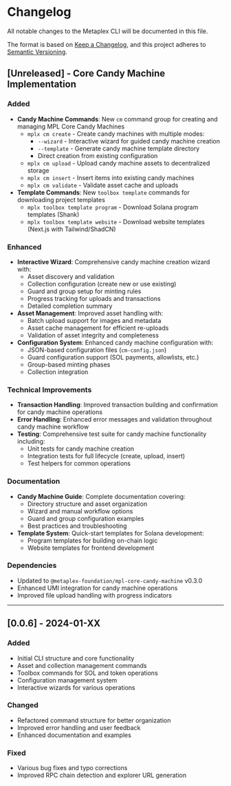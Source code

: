 # Changelog

All notable changes to the Metaplex CLI will be documented in this file.

The format is based on [Keep a Changelog](https://keepachangelog.com/en/1.0.0/),
and this project adheres to [Semantic Versioning](https://semver.org/spec/v2.0.0.html).

## [Unreleased] - Core Candy Machine Implementation

### Added
- **Candy Machine Commands**: New `cm` command group for creating and managing MPL Core Candy Machines
  - `mplx cm create` - Create candy machines with multiple modes:
    - `--wizard` - Interactive wizard for guided candy machine creation
    - `--template` - Generate candy machine template directory
    - Direct creation from existing configuration
  - `mplx cm upload` - Upload candy machine assets to decentralized storage
  - `mplx cm insert` - Insert items into existing candy machines
  - `mplx cm validate` - Validate asset cache and uploads
- **Template Commands**: New `toolbox template` commands for downloading project templates
  - `mplx toolbox template program` - Download Solana program templates (Shank)
  - `mplx toolbox template website` - Download website templates (Next.js with Tailwind/ShadCN)

### Enhanced
- **Interactive Wizard**: Comprehensive candy machine creation wizard with:
  - Asset discovery and validation
  - Collection configuration (create new or use existing)
  - Guard and group setup for minting rules
  - Progress tracking for uploads and transactions
  - Detailed completion summary
- **Asset Management**: Improved asset handling with:
  - Batch upload support for images and metadata
  - Asset cache management for efficient re-uploads
  - Validation of asset integrity and completeness
- **Configuration System**: Enhanced candy machine configuration with:
  - JSON-based configuration files (`cm-config.json`)
  - Guard configuration support (SOL payments, allowlists, etc.)
  - Group-based minting phases
  - Collection integration

### Technical Improvements
- **Transaction Handling**: Improved transaction building and confirmation for candy machine operations
- **Error Handling**: Enhanced error messages and validation throughout candy machine workflow
- **Testing**: Comprehensive test suite for candy machine functionality including:
  - Unit tests for candy machine creation
  - Integration tests for full lifecycle (create, upload, insert)
  - Test helpers for common operations

### Documentation
- **Candy Machine Guide**: Complete documentation covering:
  - Directory structure and asset organization
  - Wizard and manual workflow options
  - Guard and group configuration examples
  - Best practices and troubleshooting
- **Template System**: Quick-start templates for Solana development:
  - Program templates for building on-chain logic
  - Website templates for frontend development

### Dependencies
- Updated to `@metaplex-foundation/mpl-core-candy-machine` v0.3.0
- Enhanced UMI integration for candy machine operations
- Improved file upload handling with progress indicators

---

## [0.0.6] - 2024-01-XX

### Added
- Initial CLI structure and core functionality
- Asset and collection management commands
- Toolbox commands for SOL and token operations
- Configuration management system
- Interactive wizards for various operations

### Changed
- Refactored command structure for better organization
- Improved error handling and user feedback
- Enhanced documentation and examples

### Fixed
- Various bug fixes and typo corrections
- Improved RPC chain detection and explorer URL generation 